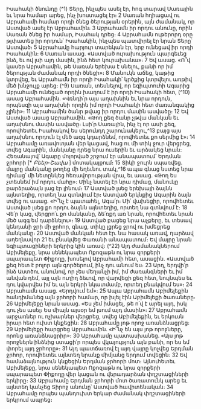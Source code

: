 
Իսահակի ծնունդը
(^1) Տերը, ինչպես ասել էր, հոգ տարավ Սառային եւ նրա համար արեց, ինչ խոստացել էր։ 2 Սառան հղիացավ ու
Աբրահամի համար որդի ծնեց ծերության օրերին, այն ժամանակ, որ Աստված ասել էր Աբրահամին։ 3 Աբրահամն իր
որդու անունը, որին Սառան ծնեց իր համար, Իսահակ դրեց։ 4 Աբրահամն ութերորդ օրը թլփատեց իր որդուն՝
Իսահակին, ինչպես պատվիրել էր նրան Տերը՝ Աստված։ 5 Աբրահամը հարյուր տարեկան էր, երբ ունեցավ իր որդի
Իսահակին։ 6 Սառան ասաց. «Աստված ուրախություն պարգեւեց ինձ, եւ ով լսի այդ մասին, ինձ հետ կուրախանա»։ 7 Եվ
ասաց. «Ո՞վ կասեր Աբրահամին, թե Սառան երեխա է սնելու, քանի որ իմ ծերության ժամանակ որդի ծնեցի»։ 8 Մանուկն
աճեց, կաթից կտրվեց, եւ Աբրահամն իր որդի Իսահակի՝ կրծքից կտրվելու առթիվ մեծ խնջույք արեց։
(^9) Սառան, տեսնելով, որ եգիպտուհի Ագարից Աբրահամի ունեցած որդին խաղում է իր որդի Իսահակի հետ, (^10) ասաց
Աբրահամին. «Վռնդի՛ր այս աղախնին եւ նրա որդուն, որպեսզի այս աղախնի որդին իմ որդի Իսահակի հետ
ժառանգակից չլինի»։ 11 Աբրահամին ծանր թվաց իր որդու մասին ասվածը։ 12 Եվ Աստված ասաց Աբրահամին. «Թող քեզ
ծանր չթվա մանկան եւ աղախնու մասին ասվածը։ Լսի՛ր Սառային, ինչ էլ որ ասի քեզ, որովհետեւ Իսահակով ես սերունդդ
շարունակելու,^13 բայց այս աղախնու որդուն էլ մեծ ազգ կդարձնեմ, որովհետեւ քո սերմից է»։ 14 Աբրահամը առավոտյան
վեր կացավ, հաց ու մի տիկ ջուր վերցրեց, տվեց Ագարին, մանկանը դրեց նրա ուսերին եւ արձակեց նրան։ Հեռանալով՝
Ագարը մոլորված շրջում էր անապատում՝ Երդման ջրհորի [* _Բեեր-Շավա_ ] մոտակայքում։ 15 Տիկի ջուրն սպառվեց.
մայրը մանկանը թողեց մի եղեւնու տակ,^16 ապա գնաց նստեց նրա դիմաց՝ մի նետընկեց հեռավորության վրա, եւ ասաց.
«Թող ես չտեսնեմ իմ որդու մահը»։ Մինչ նստել էր նրա դիմաց, մանուկը բարձրաձայն լաց էր լինում։ 17 Աստված լսեց
երեխայի ձայնն այնտեղից, որտեղ նա գտնվում էր։ Աստված երկնքից Ագարին ձայն տվեց ու ասաց. «Ի՞նչ է պատահել,
Ագա՛ր։ Մի՛ վախեցիր, որովհետեւ Աստված լսեց քո որդու ձայնն այնտեղից, որտեղ նա գտնվում է։ 18 Վե՛ր կաց, վերցրո՛ւ
քո մանկանը, ձե՛ռքդ առ նրան, որովհետեւ նրան մեծ ազգ եմ դարձնելու»։ 19 Աստված բացեց նրա աչքերը, եւ տեսավ
կենդանի ջրի մի ջրհոր, գնաց, տիկը լցրեց ջրով ու խմեցրեց մանկանը։ 20 Աստված մանկան հետ էր. նա հասակ առավ,
դարձավ աղեղնավոր 21 եւ բնակվեց Փառանի անապատում։ Եվ մայրը նրան եգիպտացիների երկրից կին առավ։
(^22) Այդ ժամանակներում Աբիմելեքը, նրա սենեկապետ Ոքոզաթն ու նրա զորքերի սպարապետ Փիքողը, խոսելով
Աբրահամի հետ, ասացին. «Աստված քեզ հետ է բոլոր այն գործերում, ինչ դու անում ես։ 23 Արդ, երդվի՛ր ինձ Աստծու
անունով, որ չես մեղանչի իմ, իմ ժառանգների եւ իմ անվան դեմ, այլ այն ուղիղ ձեւով, որ վարվեցի քեզ հետ, նույնպես եւ
դու կվարվես իմ եւ այն երկրի նկատմամբ, որտեղ բնակվում ես»։ 24 Աբրահամն ասաց. «Երդվում եմ»։ 25 Ապա Աբրահամն
Աբիմելեքին հանդիմանեց այն ջրհորի համար, որ խլել էին Աբիմելեքի ծառաները։ 26 Աբիմելեքը նրան ասաց. «Ես չեմ
իմացել, թե ո՛վ է արել այդ, իսկ դու չես ասել։ Ես միայն այսօր եմ լսում այդ մասին»։ 27 Աբրահամն արջառներ ու ոչխարներ
վերցրեց, տվեց Աբիմելեքին, եւ երկուսն իրար հետ ուխտ կնքեցին։ 28 Աբրահամը յոթ որոջ առանձնացրեց։ 29 Աբիմելեքը
հարցրեց Աբրահամին. «Ի՞նչ են այս յոթ որոջները, որոնց առանձնացրիր»։ 30 Աբրահամը պատասխանեց. «Այս յոթ
որոջներն ինձնից ստացի՛ր որպես վկայություն այն բանի, որ ես եմ փորել այդ ջրհորը»։ 31 Այդ պատճառով էլ այդ վայրը
կոչվեց Երդման ջրհոր, որովհետեւ այնտեղ նրանք միմյանց երդում տվեցին։ 32 Եվ համաձայնություն կնքեցին Երդման
ջրհորի մոտ։ Այնուհետեւ Աբիմելեքը, նրա սենեկապետ Ոքոզաթն ու նրա զորքերի սպարապետ Փիքողը վեր կացան ու
վերադարձան փղշտացիների երկիրը։ 33 Աբրահամը Երդման ջրհորի մոտ ծառատունկ արեց եւ այնտեղ կանչեց Տիրոջ
անունը՝ Աստված հավիտենական։ 34 Աբրահամը որպես պանդուխտ երկար ժամանակ փղշտացիների երկրում ապրեց։

